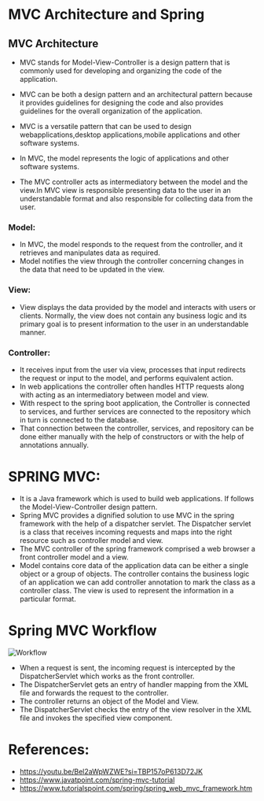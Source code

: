 
#   MVC Architecture and Spring

## MVC Architecture 

* MVC stands for Model-View-Controller is a design pattern that is commonly used for developing and organizing the code of the application.

* MVC can be both a design pattern and an architectural pattern because it provides guidelines for designing the code and also provides guidelines for the overall organization of the application. 

* MVC is a versatile pattern that can be used to design webapplications,desktop applications,mobile applications and other software systems.

* In MVC, the model represents the logic of applications and other software systems.

* The MVC controller acts as intermediatory between the model and the view.In MVC view is responsible presenting data to the user in an understandable format and also responsible for collecting data from the user.

### Model:
* In MVC, the model responds to the request from the controller, and it retrieves and manipulates data as required.
* Model notifies the view through the controller concerning changes in the data that need to be updated in the view.

### View:

* View displays the data provided by the model and interacts with users or clients. Normally, the view does not contain any business logic and its primary goal is to present information to the user in an understandable manner.

### Controller:
* It receives input from the user via view, processes that input redirects the request or input to the model, and performs equivalent action.
* In web applications the controller often handles HTTP requests along with acting as an intermediatory between model and view.
* With respect to the spring boot application, the Controller is connected to services, and further services are connected to the repository which in turn is connected to the database.
* That connection between the controller, services, and repository can be done either manually with the help of constructors or with the help of annotations annually.

# SPRING MVC:
* It is a Java framework which is used to build web applications. If follows the Model-View-Controller design pattern.
* Spring MVC provides a dignified solution to use MVC in the spring framework with the help of a dispatcher servlet. The Dispatcher servlet is a class that receives incoming requests and maps into the right resource such as controller model and view.
* The MVC controller of the spring framework comprised a web browser a front controller model and a view.
* Model contains core data of the application data can be either a single object or a group of objects.
The controller contains the business logic of an application we can add controller annotation to mark the class as a controller class.
The view is used to represent the information in a particular format.

# Spring MVC Workflow
![Workflow](https://media.geeksforgeeks.org/wp-content/uploads/20220224160807/Model1.png)

* When a request is sent, the incoming request is intercepted by the DispatcherServlet which works as the front controller.
* The DispatcherServlet gets an entry of handler mapping from the XML file and forwards the request to the controller.
* The controller returns an object of the Model and View.
* The DispatcherServlet checks the entry of the view resolver in the XML file and invokes the specified view component.



# References:
* https://youtu.be/Bel2aWpWZWE?si=TBP157oP613D72JK
* https://www.javatpoint.com/spring-mvc-tutorial
* https://www.tutorialspoint.com/spring/spring_web_mvc_framework.htm



